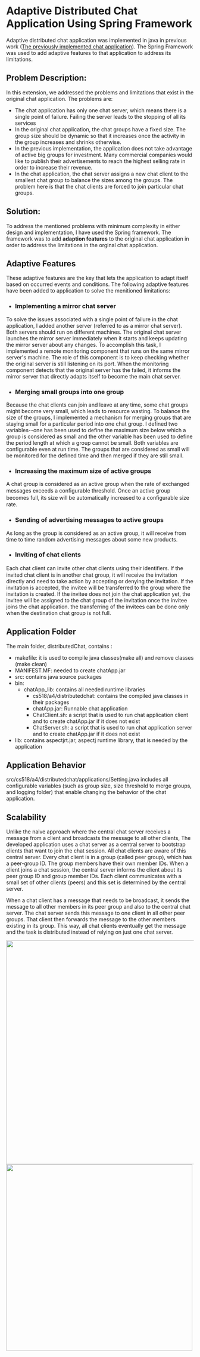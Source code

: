 # Adaptive Distributed Chat Application Using Spring Framework

Adaptive distributed chat application was implemented in java in previous work ([The previously implemented chat application](https://github.com/wbudgaga/distributedChat)). The Spring Framework was used to add adaptive features to that application to address its limitations.

## Problem Description:
In this extension, we addressed the problems and limitations that exist in the original chat application. The problems are:
- The chat application has only one chat server, which means there is a single point of failure. Failing the server leads to the stopping of all its services
- In the original chat application, the chat groups have a fixed size. The group size should be dynamic so that it increases once the activity in the group increases and shrinks otherwise. 
- In the previous implementation, the application does not take advantage of active big groups for investment. Many commercial companies would like to publish their advertisements to reach the highest selling rate in order to increase their revenue.
- In the chat application, the chat server assigns a new chat client to the smallest chat group to balance the sizes among the groups. The problem here is that the chat clients are forced to join particular chat groups. 

## Solution:
To address the mentioned problems with minimum complexity in either design and implementation, I have used the Spring framework. The framework was to add **adaption features** to the original chat application in order to address the limitations in the orginal chat application.


## Adaptive Features
These adaptive features are the key that lets the application to adapt itself based on occurred events and conditions. The following adaptive features have been added to application to solve the menitioned limitations:

* ### Implementing a mirror chat server
To solve the issues associated with a single point of failure in the chat application, I added another server (referred to as a mirror chat server). Both servers should run on different machines. The original chat server launches the mirror server immediately when it starts and keeps updating the mirror server about any changes.
To accomplish this task, I implemented a remote monitoring component that runs on the same mirror server's machine. The role of this component is to keep checking whether the original server is still listening on its port. 
When the monitoring component detects that the original server has  the failed, 
it informs the mirror server that directly adapts itself to become the main chat server. 

* ### Merging small groups into one group
Because the chat clients can join and leave at any time, some chat groups might become very small, which leads to resource wasting. To balance the size of the groups, I implemented a mechanism for merging groups that are staying small for a particular period into one chat group.  I defined two variables--one has been used to define the maximum size below which a group is considered as small and the other variable has been used to define the period length at which a group cannot be small. Both variables are configurable even at run time.
The groups that are considered as small will be monitored for the defined time and then merged if they are still small.

* ### Increasing the maximum size of active groups
A chat group is considered as an active group when the rate of exchanged messages exceeds a conﬁgurable threshold. Once an active group becomes full, its size will be automatically increased to a conﬁgurable size rate.

* ### Sending of advertising messages to active groups
As long as the group is considered as an active group, it will receive from time to time random advertising messages about some new products.

* ### Inviting of chat clients
Each chat client can invite other chat clients using their identiﬁers. If the invited chat client is in another chat group, it will receive the invitation directly and need to take action by accepting or denying the invitation. 
If the invitation is accepted, the invitee will be transferred to the group where the invitation is created. If the invitee does not join the chat application yet, the invitee will be assigned to the chat group of the invitation once the invitee joins the chat application. the transferring of the invitees can be done only when the destination chat group is not full.

## Application Folder
The main folder, distributedChat,  contains :
- makefile: it is used to compile java classes(make all) and remove classes (make clean)
- MANIFEST.MF:  needed to create chatApp.jar
- src: contains java source packages
- bin: 
  - chatApp_lib: contains all needed runtime libraries
	- cs518/a4/distributedchat: contains the compiled java classes in their packages
	- chatApp.jar: Runnable chat application
	- ChatClient.sh: a script that is used to run chat application client and to create chatApp.jar if it does not exist
	- ChatServer.sh: a script that is used to run chat application server and to create chatApp.jar if it does not exist
- lib: contains aspectjrt.jar, aspectj runtime library, that is needed by the application


## Application Behavior
src/cs518/a4/distributedchat/applications/Setting.java includes all configurable variables (such as group size, size threshold to merge groups, and logging folder) that enable changing the behavior of the chat application.


## Scalability
Unlike the naive approach where the central chat server receives a message from a client and broadcasts the message to all other clients, 
The developed application uses a chat server as a central server to bootstrap clients that want to join the chat session. All chat clients are aware of this central server. Every chat client is in a group (called peer group), which has a peer-group ID. The group members have their own member IDs. When a client joins a chat session, the central server informs the client about its peer group ID and group member IDs. Each client communicates with a small set of other clients (peers) and this set is determined by the central server.

When a chat client has a message that needs to be broadcast, it sends the message to all other members in its peer group and also to the central chat server. The chat server sends this message to one client in all other peer groups. That client then forwards the message to the other members existing in its group. This way, all chat clients eventually get the message and the task is distributed instead of relying on just one chat server.



<img src="https://user-images.githubusercontent.com/40745827/94462492-d7040400-0178-11eb-8797-6a3a4d524651.png" width="600" height="600">

<img src="https://user-images.githubusercontent.com/40745827/94462521-e3885c80-0178-11eb-8757-2af692060085.png" width="500" height="500">

